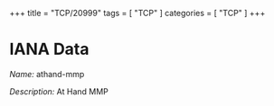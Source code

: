 +++
title = "TCP/20999"
tags = [ "TCP" ]
categories = [ "TCP" ]
+++

# IANA Data

_Name:_ athand-mmp

_Description:_ At Hand MMP

